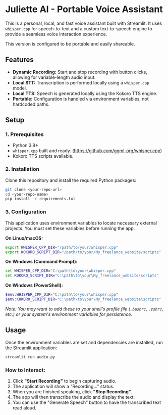 # Juliette AI - Portable Voice Assistant

This is a personal, local, and fast voice assistant built with Streamlit. It uses `whisper.cpp` for speech-to-text and a custom text-to-speech engine to provide a seamless voice interaction experience.

This version is configured to be portable and easily shareable.

## Features

*   **Dynamic Recording:** Start and stop recording with button clicks, allowing for variable-length audio input.
*   **Local STT:** Transcription is performed locally using a `whisper.cpp` model.
*   **Local TTS:** Speech is generated locally using the Kokoro TTS engine.
*   **Portable:** Configuration is handled via environment variables, not hardcoded paths.

## Setup

### 1. Prerequisites
- Python 3.8+
- `whisper.cpp` built and ready. (https://github.com/ggml-org/whisper.cpp)
- Kokoro TTS scripts available.

### 2. Installation
Clone this repository and install the required Python packages:
```bash
git clone <your-repo-url>
cd <your-repo-name>
pip install -r requirements.txt
```

### 3. Configuration
This application uses environment variables to locate necessary external projects. You must set these variables before running the app.

**On Linux/macOS:**
```bash
export WHISPER_CPP_DIR="/path/to/your/whisper.cpp"
export KOKORO_SCRIPT_DIR="/path/to/your/My_freelance_website/scripts"
```

**On Windows (Command Prompt):**
```cmd
set WHISPER_CPP_DIR="C:\path\to\your\whisper.cpp"
set KOKORO_SCRIPT_DIR="C:\path\to\your\My_freelance_website\scripts"
```

**On Windows (PowerShell):**
```powershell
$env:WHISPER_CPP_DIR="C:\path\to\your\whisper.cpp"
$env:KOKORO_SCRIPT_DIR="C:\path\to\your\My_freelance_website\scripts"
```
*Note: You may want to add these to your shell's profile file (`.bashrc`, `.zshrc`, etc.) or your system's environment variables for persistence.*

## Usage

Once the environment variables are set and dependencies are installed, run the Streamlit application:
```bash
streamlit run audio.py
```

### How to Interact:
1.  Click **"Start Recording"** to begin capturing audio.
2.  The application will show a "Recording..." status.
3.  When you are finished speaking, click **"Stop Recording"**.
4.  The app will then transcribe the audio and display the text.
5.  You can use the "Generate Speech" button to have the transcribed text read aloud.

